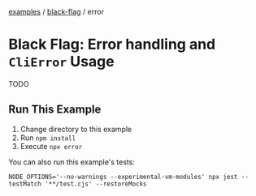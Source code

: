 [examples][1] / [black-flag][2] / error

# Black Flag: Error handling and `CliError` Usage

<!-- TODO -->

TODO

## Run This Example

1. Change directory to this example
2. Run `npm install`
3. Execute `npx error`

You can also run this example's tests:

```shell
NODE_OPTIONS='--no-warnings --experimental-vm-modules' npx jest --testMatch '**/test.cjs' --restoreMocks
```

[1]: ../../README.md
[2]: ../README.md
